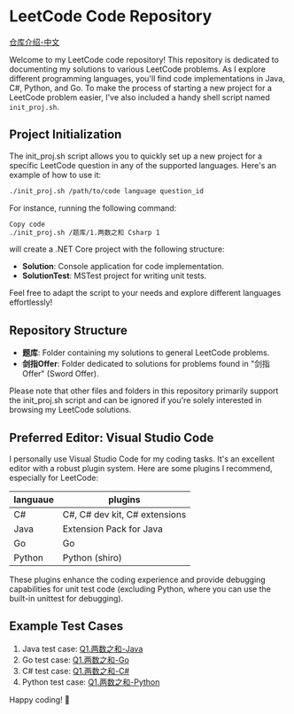 # LeetCode Code Repository

[仓库介绍-中文](./README_CN.md)

Welcome to my LeetCode code repository! This repository is dedicated to documenting my solutions to various LeetCode problems. As I explore different programming languages, you'll find code implementations in Java, C#, Python, and Go. To make the process of starting a new project for a LeetCode problem easier, I've also included a handy shell script named `init_proj.sh`.

## Project Initialization

The init_proj.sh script allows you to quickly set up a new project for a specific LeetCode question in any of the supported languages. Here's an example of how to use it:
 
``` bash
./init_proj.sh /path/to/code language question_id
```
For instance, running the following command:

``` bash
Copy code
./init_proj.sh /题库/1.两数之和 Csharp 1
```

will create a .NET Core project with the following structure:

- **Solution**: Console application for code implementation.
- **SolutionTest**: MSTest project for writing unit tests.

Feel free to adapt the script to your needs and explore different languages effortlessly!

## Repository Structure
- **题库**: Folder containing my solutions to general LeetCode problems.
- **剑指Offer**: Folder dedicated to solutions for problems found in "剑指Offer" (Sword Offer).

Please note that other files and folders in this repository primarily support the init_proj.sh script and can be ignored if you're solely interested in browsing my LeetCode solutions.

## Preferred Editor: Visual Studio Code

I personally use Visual Studio Code for my coding tasks. It's an excellent editor with a robust plugin system. Here are some plugins I recommend, especially for LeetCode:

| languaue | plugins |
| --- | --- |
| C# | C#, C# dev kit, C# extensions|
| Java | Extension Pack for Java|
| Go | Go |
| Python | Python (shiro) |

These plugins enhance the coding experience and provide debugging capabilities for unit test code (excluding Python, where you can use the built-in unittest for debugging).

## Example Test Cases

1. Java test case: [Q1.两数之和-Java](./题库/1.两数之和/Java/q1/SolutionTest.java)
2. Go test case: [Q1.两数之和-Go](./题库/1.两数之和/Go/main_test.go)
3. C# test case: [Q1.两数之和-C#](./题库/1.两数之和/Csharp/SolutionTest/UnitTest1.cs)
4. Python test case: [Q1.两数之和-Python](./题库/1.两数之和/Python/solution_test.py)

Happy coding! 🚀